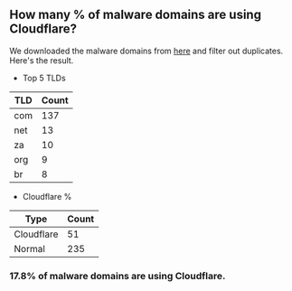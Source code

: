 ## How many % of malware domains are using Cloudflare?


We downloaded the malware domains from [here](https://urlhaus.abuse.ch) and filter out duplicates.
Here's the result.


[//]: # (start replacement)


- Top 5 TLDs

| TLD | Count |
| --- | --- |
| com | 137 |
| net | 13 |
| za | 10 |
| org | 9 |
| br | 8 |


- Cloudflare %

| Type | Count |
| --- | --- |
| Cloudflare | 51 |
| Normal | 235 |


### 17.8% of malware domains are using Cloudflare.